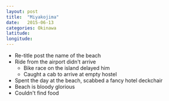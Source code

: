 ```yaml
---
layout: post
title:  "Miyakojima"
date:   2015-06-13
categories: Okinawa
latitude:
longitude:
---
```


- Re-title post the name of the beach
- Ride from the airport didn't arrive
  - Bike race on the island delayed him
  - Caught a cab to arrive at empty hostel
- Spent the day at the beach, scabbed a fancy hotel deckchair
- Beach is bloody glorious
- Couldn't find food
